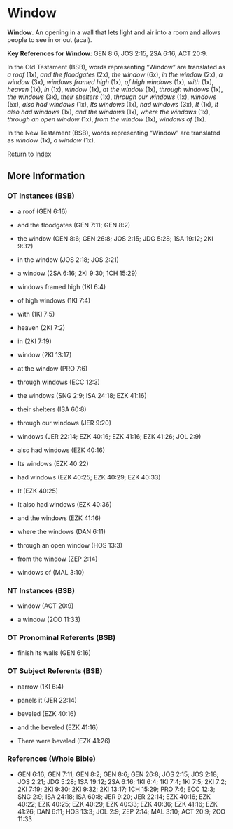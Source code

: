 # Window
**Window**. 
An opening in a wall that lets light and air into a room and allows people to see in or out (acai). 


**Key References for Window**: 
GEN 8:6, JOS 2:15, 2SA 6:16, ACT 20:9. 


In the Old Testament (BSB), words representing “Window” are translated as 
*a roof* (1x), *and the floodgates* (2x), *the window* (6x), *in the window* (2x), *a window* (3x), *windows framed high* (1x), *of high windows* (1x), *with* (1x), *heaven* (1x), *in* (1x), *window* (1x), *at the window* (1x), *through windows* (1x), *the windows* (3x), *their shelters* (1x), *through our windows* (1x), *windows* (5x), *also had windows* (1x), *Its windows* (1x), *had windows* (3x), *It* (1x), *It also had windows* (1x), *and the windows* (1x), *where the windows* (1x), *through an open window* (1x), *from the window* (1x), *windows of* (1x). 


In the New Testament (BSB), words representing “Window” are translated as 
*window* (1x), *a window* (1x). 


Return to [Index](00-Index.md)

## More Information

### OT Instances (BSB)

* a roof (GEN 6:16)

* and the floodgates (GEN 7:11; GEN 8:2)

* the window (GEN 8:6; GEN 26:8; JOS 2:15; JDG 5:28; 1SA 19:12; 2KI 9:32)

* in the window (JOS 2:18; JOS 2:21)

* a window (2SA 6:16; 2KI 9:30; 1CH 15:29)

* windows framed high (1KI 6:4)

* of high windows (1KI 7:4)

* with (1KI 7:5)

* heaven (2KI 7:2)

* in (2KI 7:19)

* window (2KI 13:17)

* at the window (PRO 7:6)

* through windows (ECC 12:3)

* the windows (SNG 2:9; ISA 24:18; EZK 41:16)

* their shelters (ISA 60:8)

* through our windows (JER 9:20)

* windows (JER 22:14; EZK 40:16; EZK 41:16; EZK 41:26; JOL 2:9)

* also had windows (EZK 40:16)

* Its windows (EZK 40:22)

* had windows (EZK 40:25; EZK 40:29; EZK 40:33)

* It (EZK 40:25)

* It also had windows (EZK 40:36)

* and the windows (EZK 41:16)

* where the windows (DAN 6:11)

* through an open window (HOS 13:3)

* from the window (ZEP 2:14)

* windows of (MAL 3:10)



### NT Instances (BSB)

* window (ACT 20:9)

* a window (2CO 11:33)



### OT Pronominal Referents (BSB)

* finish its walls (GEN 6:16)



### OT Subject Referents (BSB)

* narrow (1KI 6:4)

* panels it (JER 22:14)

* beveled (EZK 40:16)

* and the beveled (EZK 41:16)

* There were beveled (EZK 41:26)



### References (Whole Bible)

* GEN 6:16; GEN 7:11; GEN 8:2; GEN 8:6; GEN 26:8; JOS 2:15; JOS 2:18; JOS 2:21; JDG 5:28; 1SA 19:12; 2SA 6:16; 1KI 6:4; 1KI 7:4; 1KI 7:5; 2KI 7:2; 2KI 7:19; 2KI 9:30; 2KI 9:32; 2KI 13:17; 1CH 15:29; PRO 7:6; ECC 12:3; SNG 2:9; ISA 24:18; ISA 60:8; JER 9:20; JER 22:14; EZK 40:16; EZK 40:22; EZK 40:25; EZK 40:29; EZK 40:33; EZK 40:36; EZK 41:16; EZK 41:26; DAN 6:11; HOS 13:3; JOL 2:9; ZEP 2:14; MAL 3:10; ACT 20:9; 2CO 11:33



